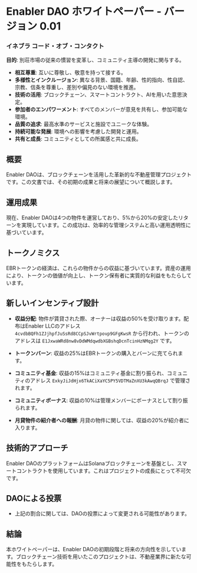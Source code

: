 # Enabler DAO ホワイトペーパー - バージョン 0.01

### イネブラ コード・オブ・コンタクト

**目的**: 別荘市場の従来の慣習を変革し、コミュニティ主導の開発に関与する。

- **相互尊重**: 互いに尊敬し、敬意を持って接する。
- **多様性とインクルージョン**: 異なる背景、国籍、年齢、性的指向、性自認、宗教、信条を尊重し、差別や偏見のない環境を推進。
- **技術の活用**: ブロックチェーン、スマートコントラクト、AIを用いた意思決定。
- **参加者のエンパワーメント**: すべてのメンバーが意見を共有し、参加可能な環境。
- **品質の追求**: 最高水準のサービスと施設でユニークな体験。
- **持続可能な発展**: 環境への影響を考慮した開発と運用。
- **共有と成長**: コミュニティとしての所属感と共に成長。

## 概要
Enabler DAOは、ブロックチェーンを活用した革新的な不動産管理プロジェクトです。この文書では、その初期の成果と将来の展望について概説します。

## 運用成果
現在、Enabler DAOは4つの物件を運営しており、5%から20%の安定したリターンを実現しています。この成功は、効率的な管理システムと高い運用透明性に基づいています。

## トークノミクス
EBRトークンの経済は、これらの物件からの収益に基づいています。資産の運用により、トークンの価値が向上し、トークン保有者に実質的な利益をもたらしています。

## 新しいインセンティブ設計
- **収益分配**: 物件が賃貸された際、オーナーは収益の50%を受け取ります。配布はEnabler LLCのアドレス `4cvdbBQFh1ZJjhpfJuSsRd8CCpSJvWrtpovp9GFgKwsR` から行われ、トークンのアドレスは `E1JxwaWRd8nw8vDdWMdqwdbXGBshqDcnTcinHzNMqg2Y` です。
- **トークンバーン**: 収益の25%はEBRトークンの購入とバーンに充てられます。
- **コミュニティ基金**: 収益の15%はコミュニティ基金に割り振られ、コミュニティのアドレス `ExkyJiJdHjx6TkACiXaYC5PY5VDTMaZnXU3kAwqQBrqJ` で管理されます。
- **コミュニティボーナス**: 収益の10%は管理メンバーにボーナスとして割り振られます。

- **月貸物件の紹介者への報酬**: 月貸の物件に関しては、収益の20%が紹介者に入ります。

## 技術的アプローチ
Enabler DAOのプラットフォームはSolanaブロックチェーンを基盤とし、スマートコントラクトを使用しています。これはプロジェクトの成長にとって不可欠です。

## DAOによる投票
- 上記の割合に関しては、DAOの投票によって変更される可能性があります。

## 結論
本ホワイトペーパーは、Enabler DAOの初期段階と将来の方向性を示しています。ブロックチェーン技術を用いたこのプロジェクトは、不動産業界に新たな可能性をもたらします。
